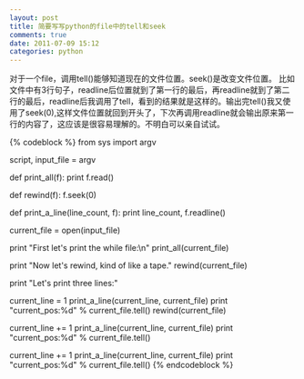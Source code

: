 ```yaml
---
layout: post
title: 简要写写python的file中的tell和seek
comments: true
date: 2011-07-09 15:12
categories: python
---
```


对于一个file，调用tell()能够知道现在的文件位置。seek()是改变文件位置。  比如文件中有3行句子，readline后位置就到了第一行的最后，再readline就到了第二行的最后，readline后我调用了tell，看到的结果就是这样的。输出完tell()我又使用了seek(0),这样文件位置就回到开头了，下次再调用readline就会输出原来第一行的内容了，这应该是很容易理解的。不明白可以亲自试试。

{% codeblock %}
from sys import argv

script, input_file = argv

def print_all(f):
   print f.read()

def rewind(f):
   f.seek(0)

def print_a_line(line_count, f):
   print line_count, f.readline()

current_file = open(input_file)

print "First let's print the while file:\n"
print_all(current_file)

print "Now let's rewind, kind of like a tape."
rewind(current_file)

print "Let's print three lines:"

current_line = 1
print_a_line(current_line, current_file)
print "current_pos:%d" % current_file.tell()
rewind(current_file)

current_line += 1
print_a_line(current_line, current_file)
print "current_pos:%d" % current_file.tell()

current_line += 1
print_a_line(current_line, current_file)
print "current_pos:%d" % current_file.tell()
{% endcodeblock %}
